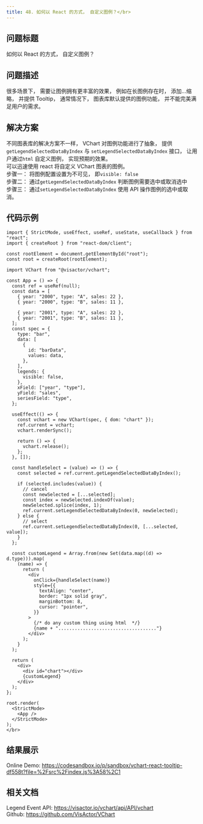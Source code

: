 ```yaml
---
title: 48. 如何以 React 的方式， 自定义图例？</br>
---
```

## 问题标题

如何以 React 的方式， 自定义图例？</br>
## 问题描述

很多场景下， 需要让图例拥有更丰富的效果， 例如在长图例存在时， 添加...缩略， 并提供 Tooltip， 通常情况下， 图表库默认提供的图例功能， 并不能完美满足用户的需求。</br>
## 解决方案 

不同图表库的解决方案不一样， VChart 对图例功能进行了抽象， 提供`getLegendSelectedDataByIndex` 与 `setLegendSelectedDataByIndex` 接口， 让用户通过`html` 自定义图例， 实现预期的效果。</br>
可以迅速使用 react 将自定义 VChart 图表的图例。</br>
步骤一： 将图例配置设置为不可见， 即`visible: false`</br>
步骤二： 通过`getLegendSelectedDataByIndex` 判断图例需要选中或取消选中</br>
步骤三： 通过`setLegendSelectedDataByIndex` 使用 API 操作图例的选中或取消。</br>
## 代码示例  

```
import { StrictMode, useEffect, useRef, useState, useCallback } from "react";
import { createRoot } from "react-dom/client";

const rootElement = document.getElementById("root");
const root = createRoot(rootElement);

import VChart from "@visactor/vchart";

const App = () => {
  const ref = useRef(null);
  const data = [
    { year: "2000", type: "A", sales: 22 },
    { year: "2000", type: "B", sales: 11 },

    { year: "2001", type: "A", sales: 22 },
    { year: "2001", type: "B", sales: 11 },
  ];
  const spec = {
    type: "bar",
    data: [
      {
        id: "barData",
        values: data,
      },
    ],
    legends: {
      visible: false,
    },
    xField: ["year", "type"],
    yField: "sales",
    seriesField: "type",
  };

  useEffect(() => {
    const vchart = new VChart(spec, { dom: "chart" });
    ref.current = vchart;
    vchart.renderSync();

    return () => {
      vchart.release();
    };
  }, []);

  const handleSelect = (value) => () => {
    const selected = ref.current.getLegendSelectedDataByIndex();

    if (selected.includes(value)) {
      // cancel
      const newSelected = [...selected];
      const index = newSelected.indexOf(value);
      newSelected.splice(index, 1);
      ref.current.setLegendSelectedDataByIndex(0, newSelected);
    } else {
      // select
      ref.current.setLegendSelectedDataByIndex(0, [...selected, value]);
    }
  };

  const customLegend = Array.from(new Set(data.map((d) => d.type))).map(
    (name) => {
      return (
        <div
          onClick={handleSelect(name)}
          style={{
            textAlign: "center",
            border: "1px solid gray",
            marginBottom: 8,
            cursor: "pointer",
          }}
        >
          {/* do any custom thing using html  */}
          {name + "...................................."}
        </div>
      );
    }
  );

  return (
    <div>
      <div id="chart"></div>
      {customLegend}
    </div>
  );
};

root.render(
  <StrictMode>
    <App />
  </StrictMode>
);
</br>
```
## 结果展示 

Online Demo: https://codesandbox.io/p/sandbox/vchart-react-tooltip-df558t?file=%2Fsrc%2Findex.js%3A58%2C1</br>
## 相关文档

Legend Event API: https://visactor.io/vchart/api/API/vchart</br>
Github: https://github.com/VisActor/VChart</br>
